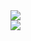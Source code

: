 <!-- https://github.com/anuraghazra/github-readme-stats -->
<div display=flex>
    
<div style="display:flex;">
   <img src="https://github-readme-stats.vercel.app/api?username=HHUUYYLLEE&show_icons=true&theme=react&custom_title=Lê%20Bá%20Huy%27s%20Github%20Stats&bg_color=30,0F172A,581C87,0F172A,0F172A,581C87,0F172A,0F172A,0F172A&ring_color=00ff00&include_all_commits=true"/>
</div>
    

   <img src="https://github-readme-stats.vercel.app/api/top-langs/?username=HHUUYYLLEE&show_icons=true&theme=react&layout=pie"/>


</div>
